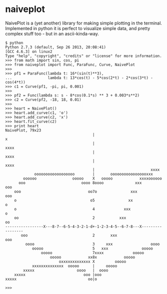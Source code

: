 naiveplot
=========

NaivePlot is a (yet another) library for making simple plotting in the terminal. Implemented in python it is perfect to visualize simple data, and pretty complex stuff too - but in an ascii-kinda-way.

    $ python
    Python 2.7.3 (default, Sep 26 2013, 20:08:41) 
    [GCC 4.6.3] on linux2
    Type "help", "copyright", "credits" or "license" for more information.
    >>> from math import sin, cos, pi
    >>> from naiveplot import Func, ParaFunc, Curve, NaivePlot
    >>> 
    >>> pf1 = ParaFunc(lambda t: 16*(sin(t)**3), 
    ...                lambda t: 13*cos(t) - 5*cos(2*t) - 2*cos(3*t) - cos(4*t))
    >>> c1 = Curve(pf1, -pi, pi, 0.001)
    >>> 
    >>> pf2 = Func(lambda s: s - 8*cos(0.1*s) ** 3 + 0.003*s**2)
    >>> c2 = Curve(pf2, -18, 18, 0.01)
    >>> 
    >>> heart = NaivePlot()
    >>> heart.add_curve(c1, 'o')
    >>> heart.add_curve(c2, 'x')
    >>> heart.fit_curve(c2)    
    >>> print heart
    NaivePlot, 79x23
                                           |                                      x
                                           |                                  xxxx 
                                           |                               xxxx    
                                           |                            xxxx       
                                           |                         xxxx          
                 oooooooooooooooooo        |       ooooooooooooooooxxx             
            oooooo                ooooo    X   ooooo            xxxxoooooo         
          ooo                         oooo 8oooo              xxx        ooo       
        ooo                              oo7o               xxx            ooo     
        o                                 o5               xx                o     
        o                                  4             xxx                 o     
        oo                                 2           xxx                  oo     
    -----------------X---8-7--6-5-4-3-2-1-d+-1-2-3-4-5--6-7-8---X----------------- 
           ooo                             2       xxx                  ooo        
             oooo                          3     xxx                 oooo          
                ooooo                      5   xxx               ooooo             
                    ooooo                  7xxxx             ooooo                 
                        ooooo            xx8x            ooooo                     
                            oxxxxxxxxxxxxx X         ooooo                         
                xxxxxxxxxxxxxx  ooooo      |     ooooo                             
            xxxxx                   oooo   |  oooo                                 
        xxxxx                          ooo |ooo                                    
    xxxxx                                oo|o                                      
    
    >>> 
